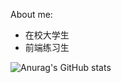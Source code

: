 About me:

- 在校大学生
- 前端练习生

![Anurag's GitHub stats](https://github-readme-stats.vercel.app/api?username=Cansiny0320&count_private=true&show_icons=true&theme=radical)

